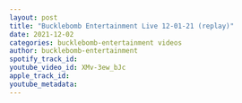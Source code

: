 ```yaml
---
layout: post
title: "Bucklebomb Entertainment Live 12-01-21 (replay)"
date: 2021-12-02
categories: bucklebomb-entertainment videos
author: bucklebomb-entertainment
spotify_track_id: 
youtube_video_id: XMv-3ew_bJc
apple_track_id: 
youtube_metadata: 
---
```

